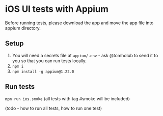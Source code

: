 # iOS UI tests with Appium

Before running tests, please download the app and move the app file into appium directory.

## Setup

1. You will need a secrets file at `appium/.env` - ask @tomholub to send it to you so that you can run tests locally.
2. `npm i`
3. `npm install -g appium@1.22.0`

## Run tests

`npm run ios.smoke` (all tests with tag #smoke will be included)

(todo - how to run all tests, how to run one test)

